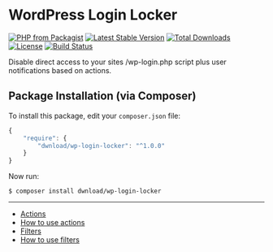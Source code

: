 # WordPress Login Locker

[![PHP from Packagist](https://img.shields.io/packagist/php-v/thefrosty/wp-login-locker.svg)]()
[![Latest Stable Version](https://img.shields.io/packagist/v/thefrosty/wp-login-locker.svg)](https://packagist.org/packages/thefrosty/wp-login-locker)
[![Total Downloads](https://img.shields.io/packagist/dt/thefrosty/wp-login-locker.svg)](https://packagist.org/packages/thefrosty/wp-login-locker)
[![License](https://img.shields.io/packagist/l/thefrosty/wp-login-locker.svg)](https://packagist.org/thefrosty/dwnload/wp-login-locker)
[![Build Status](https://travis-ci.org/thefrosty/wp-login-locker.svg?branch=master)](https://travis-ci.org/thefrosty/wp-login-locker)

Disable direct access to your sites /wp-login.php script plus user notifications based on actions.

## Package Installation (via Composer)

To install this package, edit your `composer.json` file:

```js
{
    "require": {
        "dwnload/wp-login-locker": "^1.0.0"
    }
}
```

Now run:

`$ composer install dwnload/wp-login-locker`

-----

- [Actions](#actions)
- [How to use actions](#how-to-use-actions)
- [Filters](#filters)
- [How to use filters](#how-to-use-filters)

